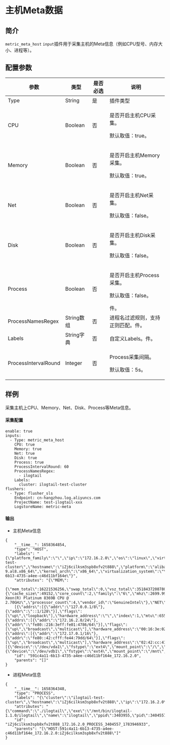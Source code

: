 # 主机Meta数据

## 简介

`metric_meta_host` `input`插件用于采集主机的Meta信息（例如CPU型号、内存大小、进程等）。

## 配置参数

| 参数          | 类型      | 是否必选 | 说明                                                                                         |
| ----------- | ------- | ---- | ------------------------------------------------------------------------------------------ |
| Type        | String  | 是    | 插件类型                                                                                       |
| CPU     | Boolean  | 否    | <p>是否开启主机CPU采集。</p><p>默认取值：true。</p> |
| Memory | Boolean  | 否   | <p>是否开启主机Memory采集。</p><p>默认取值：true。</p> |
| Net    | Boolean | 否    | <p>是否开启主机Net采集。</p><p>默认取值：false。</p> |
| Disk    | Boolean | 否    | <p>是否开启主机Disk采集。</p><p>默认取值：false。</p> |
| Process  | Boolean | 否    | <p>是否开启主机Process采集。</p><p>默认取值：false。</p>件。                                                                               |
| ProcessNamesRegex  | String数组 | 否    | 进程名过滤规则，支持正则匹配。件。                                                                               |
| Labels  | String字典 | 否    | 自定义Labels。件。                                                                               |
| ProcessIntervalRound  | Integer | 否    | <p>Process采集间隔。</p><p>默认取值：5s。</p> |

## 样例

采集主机上CPU、Memory、Net、Disk、Process等Meta信息。

#### 采集配置

```
enable: true
inputs:
  - Type: metric_meta_host
    CPU: true
    Memory: true
    Net: true
    Disk: true
    Process: true
    ProcessIntervalRound: 60
    ProcessNamesRegex:
      - ilogtail
    Labels:
      cluster: ilogtail-test-cluster
flushers:
  - Type: flusher_sls
    Endpoint: cn-hangzhou.log.aliyuncs.com
    ProjectName: test-ilogtail-xxx
    LogstoreName: metric-meta
```

#### 输出
* 主机Meta信息
```
{
    "__time__": 1658364854,
    "type": "HOST",
    "labels": "{\"platform_family\":\"\",\"ip\":\"172.16.2.0\",\"os\":\"linux\",\"virtualization_role\":\"guest\",\"boot_time\":\"1640524878\",\"platform_version\":\"3\",\"cluster\":\"ilogtail-test-cluster\",\"hostname\":\"iZj6cilksm3spb8xfv2t888\",\"platform\":\"alibaba\",\"kernel_version\":\"5.10.60-9.al8.x86_64\",\"kernel_arch\":\"x86_64\",\"virtualization_system\":\"\",\"host_id\":\"591c4a11-6b13-4735-a4ee-c46d11bf164e\"}",
    "attributes": "{\"MEM\":
    {\"mem_total\":16221536256,\"swap_total\":0,\"vsz_total\":35184372087808},\"CPU\":{\"cache_size\":49152,\"core_count\":2,\"family\":\"6\",\"mhz\":2699.998,\"model\":\"106\",\"model_name\":\"Intel(R) Xeon(R) Platinum 8369B CPU @ 2.70GHz\",\"processor_count\":4,\"vendor_id\":\"GenuineIntel\"},\"NET\":
    [{\"addrs\":[{\"addr\":\"127.0.0.1/8\"},{\"addr\":\"::1/128\"}],\"flags\":[\"up\",\"loopback\"],\"hardware_address\":\"\",\"index\":1,\"mtu\":65536,\"name\":\"lo\"},{\"addrs\":[{\"addr\":\"172.16.2.0/24\"},{\"addr\":\"fe80::216:3eff:fe01:4786/64\"}],\"flags\":[\"up\",\"broadcast\",\"multicast\"],\"hardware_address\":\"00:16:3e:02:47:86\",\"index\":2,\"mtu\":1500,\"name\":\"eth0\"},{\"addrs\":[{\"addr\":\"172.17.0.1/16\"},{\"addr\":\"fe80::42:cfff:fe44:79dd/64\"}],\"flags\":[\"up\",\"broadcast\",\"multicast\"],\"hardware_address\":\"02:42:cc:41:79:dd\",\"index\":3,\"mtu\":1500,\"name\":\"docker0\"}],\"DISK\":[{\"device\":\"/dev/vda1\",\"fstype\":\"ext4\",\"mount_point\":\"/\",\"opts\":\"rw,relatime\"},{\"device\":\"/dev/vdb1\",\"fstype\":\"ext4\",\"mount_point\":\"/mnt\",\"opts\":\"rw,relatime\"}]}",
    "id": "591c4a11-6b13-4735-a4ee-c46d11bf164e_172.16.2.0",
    "parents": "[]"
}
```

* 进程Meta信息 
```
{
    "__time__": 1658364348,
    "type": "PROCESS",
    "labels": "{\"cluster\":\"ilogtail-test-cluster\",\"hostname\":\"iZj6cilksm3spb8xfv2t888\",\"ip\":\"172.16.2.0\"}",
    "attributes": "{\"command\":\"./ilogtail\",\"exe\":\"/mnt/bin/ilogtail-1.1.0/ilogtail\",\"name\":\"ilogtail\",\"ppid\":3403955,\"pid\":3404557}",
    "id": "iZj6cilksm3spb8xfv2t888_172.16.2.0_PROCESS_3404557_1783946933",
    "parents": "[\"HOST:591c4a11-6b13-4735-a4ee-c46d11bf164e_172.16.2.0:iZj6cilksm3spb8xfv2t888\"]"
}
```
